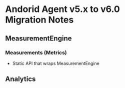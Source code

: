# Andorid Agent v5.x to v6.0 Migration Notes

## MeasurementEngine

### Measurements (Metrics)
* Static API that wraps MeasurementEngine

## Analytics